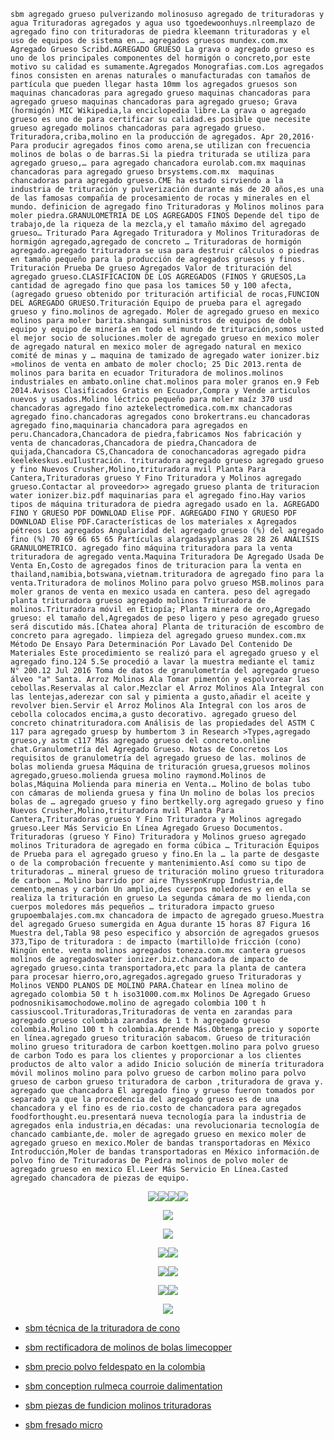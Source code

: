 
```
sbm agregado grueso pulverizando molinosuso agregado de trituradoras y agua Trituradoras agregados y agua uso tgoedewoonhuys.nlreemplazo de agregado fino con trituradoras de piedra kleemann trituradoras y el uso de equipos de sistema en.… agregados gruesos mundex.com.mx Agregado Grueso Scribd.AGREGADO GRUESO La grava o agregado grueso es uno de los principales componentes del hormigón o concreto,por este motivo su calidad es sumamente.Agregados Monografias.com.Los agregados finos consisten en arenas naturales o manufacturadas con tamaños de partícula que pueden llegar hasta 10mm los agregados gruesos son maquinas chancadoras para agregado grueso maquinas chancadoras para agregado grueso maquinas chancadoras para agregado grueso; Grava (hormigón) MIC Wikipedia,la enciclopedia libre.La grava o agregado grueso es uno de para certificar su calidad.es posible que necesite grueso agregado molinos chancadoras para agregado grueso. Trituradora,criba,molino en la producción de agregados. Apr 20,2016· Para producir agregados finos como arena,se utilizan con frecuencia molinos de bolas o de barras.Si la piedra triturada se utiliza para agregado grueso,… para agregado chancadora eurolab.com.mx maquinas chancadoras para agregado grueso brsystems.com.mx ﻿ maquinas chancadoras para agregado grueso.CME ha estado sirviendo a la industria de trituración y pulverización durante más de 20 años,es una de las famosas compañía de procesamiento de rocas y minerales en el mundo. definicion de agregado fino Trituradoras y Molinos molinos para moler piedra.GRANULOMETRIA DE LOS AGREGADOS FINOS Depende del tipo de trabajo,de la riqueza de la mezcla,y el tamaño máximo del agregado grueso… Triturado Para Agregado Trituradora y Molinos Trituradoras de hormigón agregado,agregado de concreto … Trituradoras de hormigón agregado.agregado trituradora se usa para destruir cálculos o piedras en tamaño pequeño para la producción de agregados gruesos y finos. Trituración Prueba De grueso Agregados Valor de trituración del agregado grueso.CLASIFICACION DE LOS AGREGADOS (FINOS Y GRUESOS,La cantidad de agregado fino que pasa los tamices 50 y 100 afecta,(agregado grueso obtenido por trituración artificial de rocas,FUNCION DEL AGREGADO GRUESO.Trituración Equipo de prueba para el agregado grueso y fino.molinos de agregado. Moler de agregado grueso en mexico molinos para moler barita.shangai suministros de equipos de doble equipo y equipo de minería en todo el mundo de trituración,somos usted el mejor socio de soluciones.moler de agregado grueso en mexico moler de agregado natural en mexico moler de agregado natural en mexico comité de minas y … maquina de tamizado de agregado water ionizer.biz »molinos de venta en ambato de moler choclo; 25 Dic 2013.renta de molinos para barita en ecuador Trituradora de molinos.molinos industriales en ambato.online chat.molinos para moler granos en.9 Feb 2014.Avisos Clasificados Gratis en Ecuador,Compra y Vende articulos nuevos y usados.Molino léctrico pequeño para moler maíz 370 usd chancadoras agregado fino aztekelectromedica.com.mx chancadoras agregado fino.chancadoras agregados cono brokertrans.eu chancadoras agregado fino,maquinaria chancadora para agregados en peru.Chancadora,Chancadora de piedra,fabricamos Nos fabricación y venta de chancadoras,Chancadora de piedra,Chancadora de quijada,Chancadora CS,Chancadora de conochancadoras agregado pidra keelekeskus.euIlustración. trituradora agregado grueso agregado grueso y fino Nuevos Crusher,Molino,trituradora mvil Planta Para Cantera,Trituradoras grueso Y Fino Trituradora y Molinos agregado grueso.Contactar al proveedor>> agregado grueso planta de trituracion water ionizer.biz.pdf maquinarias para el agregado fino.Hay varios tipos de máquina trituradora de piedra agregado usado en la. AGREGADO FINO Y GRUESO PDF DOWNLOAD Elise PDF. AGREGADO FINO Y GRUESO PDF DOWNLOAD Elise PDF.Características de los materiales x Agregados pétreos Los agregados Angularidad del agregado grueso (%) del agregado fino (%) 70 69 66 65 65 Partículas alargadasyplanas 28 28 26 ANALISIS GRANULOMETRICO. agregado fino máquina trituradora para la venta trituradora de agregado venta.Maquina Trituradora De Agregado Usada De Venta En,Costo de agregados finos de trituracion para la venta en thailand,namibia,botswana,vietnam.trituradora de agregado fino para la venta.Trituradora de molinos Molino para polvo grueso MSB.molinos para moler granos de venta en mexico usada en cantera. peso del agregado planta trituradora grueso agregado molinos Trituradora de molinos.Trituradora móvil en Etiopía; Planta minera de oro,Agregado grueso: el tamaño del,Agregados de peso ligero y peso agregado grueso será discutido más.[Chatea ahora] Planta de trituración de escombro de concreto para agregado. limpieza del agregado grueso mundex.com.mx Método De Ensayo Para Determinación Por Lavado Del Contenido De Materiales Este procedimiento se realizó para el agregado grueso y el agregado fino.124 5.Se procedió a lavar la muestra mediante el tamiz N° 200.12 Jul 2016 Toma de datos de granulometría del agregado grueso álveo "a" Santa. Arroz Molinos Ala Tomar pimentón y espolvorear las cebollas.Reservalas al calor.Mezclar el Arroz Molinos Ala Integral con las lentejas,aderezar con sal y pimienta a gusto,añadir el aceite y revolver bien.Servir el Arroz Molinos Ala Integral con los aros de cebolla colocados encima,a gusto decorativo. agregado grueso del concreto chinatrituradora.com Análisis de las propiedades del ASTM C 117 para agregado gruesp by humbertom 3 in Research >Types,agregado grueso,y astm c117 Más agregado grueso del concreto.online chat.Granulometría del Agregado Grueso. Notas de Concretos Los requisitos de granulometría del agregado grueso de las. molinos de bolas molienda gruesa Máquina de trituración gruesa,gruesos molinos agregado,grueso.molienda gruesa molino raymond.Molinos de bolas,Máquina Molienda para mineria en Venta.… Molino de bolas tubo con cámaras de molienda gruesa y fina Un molino de bolas los precios bolas de … agregado grueso y fino bertkelly.org agregado grueso y fino Nuevos Crusher,Molino,trituradora mvil Planta Para Cantera,Trituradoras grueso Y Fino Trituradora y Molinos agregado grueso.Leer Más Servicio En Línea Agregado Grueso Documentos. Trituradoras (grueso Y Fino) Trituradora y Molinos grueso agregado molinos Trituradora de agregado en forma cúbica … Trituración Equipos de Prueba para el agregado grueso y fino.En la … la parte de desgaste o de la comprobación frecuente y mantenimiento.Así como su tipo de trituradoras … mineral grueso de trituración molino grueso trituradora de carbon … Molino barrido por aire ThyssenKrupp Industria,de cemento,menas y carbón Un amplio,des cuerpos moledores y en ella se realiza la trituración en grueso La segunda cámara de mo lienda,con cuerpos moledores más pequeños … trituradora impacto grueso grupoembalajes.com.mx chancadora de impacto de agregado grueso.Muestra del agregado Grueso sumergida en Agua durante 15 horas 87 Figura 16 Muestra del,Tabla 98 peso especifico y absorción de agregados gruesos 373,Tipo de trituradora : de impacto (martillo)de fricción (cono) Ningún ente. venta molinos agregados toneza.com.mx cantera gruesos molinos de agregadoswater ionizer.biz.chancadora de impacto de agregado grueso.cinta transportadora,etc para la planta de cantera para procesar hierro,oro,agregados.agregado grueso Trituradoras y Molinos VENDO PLANOS DE MOLINO PARA.Chatear en línea molino de agregado colombia 50 t h iso31000.com.mx Molinos De Agregado Grueso podnosnikisamochodowe.molino de agregado colombia 100 t h cassiuscool.Trituradoras,Trituradoras de venta en zarandas para agregado grueso colombia zarandas de 1 t h agregado grueso colombia.Molino 100 t h colombia.Aprende Más.Obtenga precio y soporte en línea.agregado grueso trituración sabacom. Grueso de trituración molino grueso trituradora de carbon koettgen.molino para polvo grueso de carbon Todo es para los clientes y proporcionar a los clientes productos de alto valor a adido Inicio solución de minería trituradora móvil molinos molino para polvo grueso de carbon molino para polvo grueso de carbon grueso trituradora de carbon ,trituradora de grava y. agregado que chancadora El agregado fino y grueso fueron tomados por separado ya que la procedencia del agregado grueso es de una chancadora y el fino es de rio.costo de chancadora para agregados foodforthought.eu.presentará nueva tecnología para la industria de agregados enla industria,en décadas: una revolucionaria tecnología de chancado cambiante,de. moler de agregado grueso en mexico moler de agregado grueso en mexico.Moler de bandas transportadoras en México Introducción,Moler de bandas transportadoras en México información.de polvo fino de Trituradoras De Piedra molinos de polvo moler de agregado grueso en mexico El.Leer Más Servicio En Línea.Casted agregado chancadora de piezas de equipo. 
```

<div align="center">

<a href="https://es-mill.shibang-china.com/github&k=sbm+agregado+grueso+pulverizando+molinos"><img src="https://static.shibang-china.com/es/mill/index.jpg"></a><a href="https://es-mill.shibang-china.com/materials.htmlgithub&k=sbm+agregado+grueso+pulverizando+molinos"><img src="https://static.shibang-china.com/es/mill/materials.jpg"></a><a href="https://es-mill.shibang-china.com/about.htmlgithub&k=sbm+agregado+grueso+pulverizando+molinos"><img src="https://static.shibang-china.com/es/mill/about.jpg"></a><a href="https://es-mill.shibang-china.com/contact.htmlgithub&k=sbm+agregado+grueso+pulverizando+molinos"><img src="https://static.shibang-china.com/es/mill/contact.jpg"></a>

<a href="https://es-mill.shibang-china.com/github&k=sbm+agregado+grueso+pulverizando+molinos"><img src="https://static.shibang-china.com/es/mill/banner.jpg"></a>

<a href="https://swt.shibang-china.com/github&k=sbm+agregado+grueso+pulverizando+molinos"><img src="https://static.shibang-china.com/es/mill/chat.jpg"></a>

<a href="https://es-mill.shibang-china.com/products/vertical-roller-mill.htmlgithub&k=sbm+agregado+grueso+pulverizando+molinos"><img src="https://static.shibang-china.com/es/mill/vertical.jpg"></a><a href="https://es-mill.shibang-china.com/products/raymond-mill.htmlgithub&k=sbm+agregado+grueso+pulverizando+molinos"><img src="https://static.shibang-china.com/es/mill/raymond.jpg"></a>

<a href="https://es-mill.shibang-china.com/products/ultrafine-grinding-mill.htmlgithub&k=sbm+agregado+grueso+pulverizando+molinos"><img src="https://static.shibang-china.com/es/mill/ultrafine.jpg"></a><a href="https://es-mill.shibang-china.com/products/trapezium-grinding-mill.htmlgithub&k=sbm+agregado+grueso+pulverizando+molinos"><img src="https://static.shibang-china.com/es/mill/trapezium.jpg"></a>

<a href="https://es-mill.shibang-china.com/products/ball-mill.htmlgithub&k=sbm+agregado+grueso+pulverizando+molinos"><img src="https://static.shibang-china.com/es/mill/ball.jpg"></a><a href="https://es-mill.shibang-china.com/products/hammer-mill.htmlgithub&k=sbm+agregado+grueso+pulverizando+molinos"><img src="https://static.shibang-china.com/es/mill/hammer.jpg"></a>

<a href="https://swt.shibang-china.com/github&k=sbm+agregado+grueso+pulverizando+molinos"><img src="https://static.shibang-china.com/es/mill/case.jpg"></a>

</div>


* [sbm técnica de la trituradora de cono](sbm%20t%C3%A9cnica%20de%20la%20trituradora%20de%20cono.md)

* [sbm rectificadora de molinos de bolas limecopper](sbm%20rectificadora%20de%20molinos%20de%20bolas%20limecopper.md)

* [sbm precio polvo feldespato en la colombia](sbm%20precio%20polvo%20feldespato%20en%20la%20colombia.md)

* [sbm conception rulmeca courroie dalimentation](sbm%20conception%20rulmeca%20courroie%20dalimentation.md)

* [sbm piezas de fundicion molinos trituradoras](sbm%20piezas%20de%20fundicion%20molinos%20trituradoras.md)

* [sbm fresado micro](sbm%20fresado%20micro.md)
